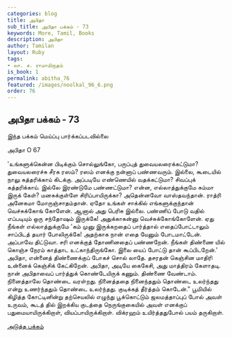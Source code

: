 ```yaml
---
categories: blog
title: அபிதா
sub_title: அபிதா பக்கம் - 73
keywords: More, Tamil, Books
description: அபிதா
author: Tamilan
layout: Ruby
tags:
- லா. ச. ராமாமிருதம்
is_book: 1
permalink: abitha_76
featured: /images/noolkal_96_6.png
order: 76
---
```

## அபிதா பக்கம் - 73

இந்த பக்கம் மெய்ப்பு பார்க்கப்படவில்லை

﻿அபிதா O 67

'உங்களுக்கென்ன பிடிக்கும் சொல்லுங்கோ, பருப்புத் துவையலரைக்கட்டுமா? துவையலரைச்சு சீரக ரஸம்? ரஸம் எனக்கு நன்னாப் பண்ணவரும். இல்லை, கூடையில் நாலு கத்தரிக்காய் கிடக்கு. அப்படியே எண்ணெயில் வதக்கட்டுமா? சிவப்புக் கத்தரிக்காய். இல்லே இரண்டுமே பண்ணட்டுமா? என்ன, எல்லாத்துக்குமே சும்மா இருக் கேள்? மனசுக்குள்ளே சிரிப்பாயிருக்கா? அதென்னவோ வாஸ்தவந்தான். ராத்ரி அனேகமா மோருஞ்சாதம்தான். ஏதோ உங்கள் சாக்கில் எங்களுக்குந்தான் வெச்சுக்கோங் கோளேன். ஆனால் அது பெரிசு இல்லை. பண்ணிப் போடு வதில் எப்படியும் ஒரு சந்தோஷம் இருக்கே! அதுக்காகன்னு வெச்சுக்கோங்கோளேன். ஏது நீங்கள் எல்லாத்துக்குமே 'கம் முனு இருக்கறதைப் பார்த்தால் எதைப்போட்டாலும் சாப்பிடத் தயார் போலிருக்கே! அதற்காக நான் எதை யேனும் போடமாட்டேன். அப்பாவே திட்டுவா. சரி எனக்குத் தோணினதைப் பண்ணறேன். நீங்கள் திண்ணை யில் கொஞ்ச நேரம் காத்தாட உட்காந்திருங்கோ. இலை யைப் போட்டு தான் கூப்பிடறேன்.' அபிதா, என்னைத் திண்ணைக்குப் போகச் சொல் லாதே. தசரதன் கெஞ்சின மாதிரி உன்னைக் கெஞ்சிக் கேட்கிறேன். அபிதா, அடியே கைகேசி, அது மாத்திரம் கேளாதடி. நான் அபிதாவைப் பார்த்துக் கொண்டேயிருக் கணும். திண்ணை வேண்டாம். நினைத்தாலே தொண்டை வரள்றது. நினைத்ததை நினைந்ததும் தொண்டை உலர்ந்தது என்று உணர்ந்ததும் தொண்டை உலர்ந்தது. குடிக்கத் தீர்த்தம் கொடேன்." பூமியில் கிழித்த கோட்டினின்று தற்செயலில் எழுந்து பூக்கொட்டும் ஜலமத்தாப்புப் போல் அவள் உருவம், கூடத் தில் இறக்கிய குடத்தை நெருங்குகையில் அவள் எனக்குப் பதுமையாயிருக்கிறாள், வியப்பாயிருக்கிறாள். விக்ரஹம் உயிர்த்ததுபோல் பயம் தருகிறாள்.

[அடுத்த பக்கம்](abitha_77)